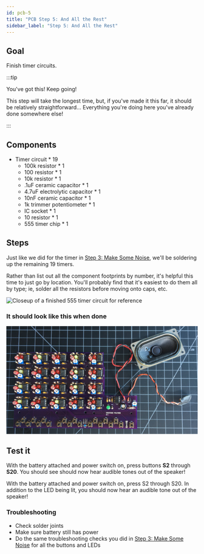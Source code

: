 ```yaml
---
id: pcb-5
title: "PCB Step 5: And All the Rest"
sidebar_label: "Step 5: And All the Rest"
---
```


## Goal

Finish timer circuits.

:::tip

You've got this! Keep going!

This step will take the longest time, but, if you've made it this far, it should be relatively straightforward... Everything you're doing here you've already done somewhere else!

:::

## Components

- Timer circuit \* 19
  - 100k resistor \* 1
  - 100 resistor \* 1
  - 10k resistor \* 1
  - .1uF ceramic capacitor \* 1
  - 4.7uF electrolytic capacitor \* 1
  - 10nF ceramic capacitor \* 1
  - 1k trimmer potentiometer \* 1
  - IC socket \* 1
  - 10 resistor \* 1
  - 555 timer chip \* 1

## Steps

Just like we did for the timer in [Step 3: Make Some Noise](pcb-3#steps), we'll be soldering up the remaining 19 timers.

Rather than list out all the component footprints by number, it's helpful this time to just go by location. You'll probably find that it's easiest to do them all by type; ie, solder all the resistors before moving onto caps, etc.

![Closeup of a finished 555 timer circuit for reference](https://dummyimage.com/600x400)

### It should look like this when done

[![It should look like this when done](/img/pcb-5.jpg)](/img/pcb-5.jpg)

## Test it

With the battery attached and power switch on, press buttons **S2** through **S20**. You should see should now hear audible tones out of the speaker!

With the battery attached and power switch on, press S2 through S20. In addition to the LED being lit, you should now hear an audible tone out of the speaker!

### Troubleshooting

- Check solder joints
- Make sure battery still has power
- Do the same troubleshooting checks you did in [Step 3: Make Some Noise](pcb-3#troubleshooting) for all the buttons and LEDs
